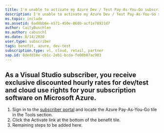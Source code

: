 ```yaml
---
title: I'm unable to activate my Azure Dev / Test Pay-As-You-Go subscription.
description: I'm unable to activate my Azure Dev / Test Pay-As-You-Go subscription included with my Visual Studio subscription? 
ms.topic: include
ms.assetid: 6ad8bb6e-e571-450e-860b-acf1e78921d7
author: CaityBuschlen
ms.author: cabuschl
ms.date: 8/14/2020
user.type: subscriber
tags: benefit, azure, dev-test
subscription.type: vl, cloud, retail, partner
sap.id: 8dedd10e-cb1c-2eb1-bcda-fe00b07ac903
---
```


## As a Visual Studio subscriber, you receive exclusive discounted hourly rates for dev/test and cloud use rights for your subscription software on Microsoft Azure. 
1. Sign in to the [subscriber portal](https://my.visualstudio.com/benefits) and locate the Azure Pay-As-You-Go tile in the Tools section.
2. Click the Activate link at the bottom of the benefit tile.
3. Remaining steps to be added here.